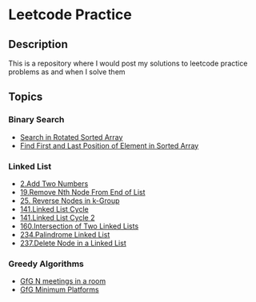 # Leetcode Practice

## Description
This is a repository where I would post my solutions to leetcode practice problems as and when I solve them


## Topics 
### Binary Search
<ul>

  <li><a href="https://leetcode.com/problems/search-in-rotated-sorted-array/description/">Search in Rotated Sorted Array</a></li>
  <li><a href="https://leetcode.com/problems/find-first-and-last-position-of-element-in-sorted-array/">Find First and Last Position of Element in Sorted Array</a></li>
</ul>


### Linked List
<ul>
  <li><a href="https://leetcode.com/problems/add-two-numbers/description/">2.Add Two Numbers</a></li>
  <li><a href="https://leetcode.com/problems/remove-nth-node-from-end-of-list/description/">19.Remove Nth Node From End of List</a></li>
  <li><a href="https://leetcode.com/problems/reverse-nodes-in-k-group/description/">25. Reverse Nodes in k-Group</a></li>
  <li><a href="https://leetcode.com/problems/intersection-of-two-linked-lists/">141.Linked List Cycle</a></li>
  <li><a href="https://leetcode.com/problems/linked-list-cycle-ii/">141.Linked List Cycle 2</a></li>
  <li><a href="https://leetcode.com/problems/linked-list-cycle/">160.Intersection of Two Linked Lists</a></li>
  <li><a href="https://leetcode.com/problems/palindrome-linked-list/description/">234.Palindrome Linked List</a></li>
  <li><a href="https://leetcode.com/problems/delete-node-in-a-linked-list/description/">237.Delete Node in a Linked List</a></li>
</ul>


### Greedy Algorithms
<ul>
  <li><a href="https://www.geeksforgeeks.org/problems/n-meetings-in-one-room-1587115620/1">GfG N meetings in a room</a></li>
  <li><a href="https://www.geeksforgeeks.org/problems/minimum-platforms-1587115620/1">GfG Minimum Platforms</a></li>
</ul>
